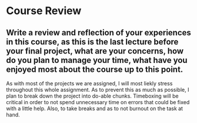 # Course Review

## Write a review and reflection of your experiences in this course, as this is the last lecture before your final project, what are your concerns, how do you plan to manage your time, what have you enjoyed most about the course up to this point.

As with most of the projects we are assigned, I will most liekly stress throughout this whole assignment.  As to prevent this as much as possible, I plan to break down the project into do-able chunks.  Timeboxing will be critical in order to not spend unnecessary time on errors that could be fixed with a little help.  Also, to take breaks and as to not burnout on the task at hand.